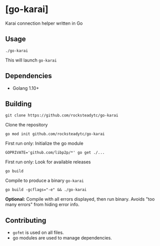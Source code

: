 # [go-karai]

Karai connection helper written in Go

## Usage

`./go-karai`

This will launch `go-karai`

## Dependencies

-   Golang 1.10+

## Building

`git clone https://github.com/rocksteadytc/go-karai`

Clone the repository

`go mod init github.com/rocksteadytc/go-karai`

First run only: Initialize the go module

`GOPRIVATE='github.com/libp2p/*' go get ./...`

First run only: Look for available releases

`go build`

Compile to produce a binary `go-karai`

`go build -gcflags="-e" && ./go-karai`

**Optional:** Compile with all errors displayed, then run binary. Avoids "too many errors" from hiding error info.

## Contributing

-   `gofmt` is used on all files.
-   go modules are used to manage dependencies.
